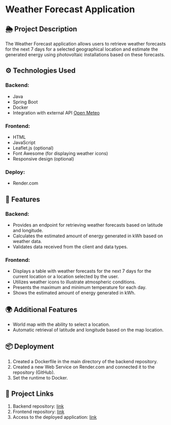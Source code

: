 # Weather Forecast Application

## 🌦️ Project Description
The Weather Forecast application allows users to retrieve weather forecasts for the next 7 days for a selected geographical location and estimate the generated energy using photovoltaic installations based on these forecasts.

## ⚙️ Technologies Used
### Backend:
- Java
- Spring Boot
- Docker
- Integration with external API [Open Meteo](https://open-meteo.com/en/docs)

### Frontend:
- HTML
- JavaScript
- Leaflet.js (optional)
- Font Awesome (for displaying weather icons)
- Responsive design (optional)

### Deploy:
- Render.com

## 🚀 Features
### Backend:
- Provides an endpoint for retrieving weather forecasts based on latitude and longitude.
- Calculates the estimated amount of energy generated in kWh based on weather data.
- Validates data received from the client and data types.

### Frontend:
- Displays a table with weather forecasts for the next 7 days for the current location or a location selected by the user.
- Utilizes weather icons to illustrate atmospheric conditions.
- Presents the maximum and minimum temperature for each day.
- Shows the estimated amount of energy generated in kWh.

## 🌍 Additional Features
- World map with the ability to select a location.
- Automatic retrieval of latitude and longitude based on the map location.

## 📦 Deployment
1. Created a Dockerfile in the main directory of the backend repository.
2. Created a new Web Service on Render.com and connected it to the repository (GitHub).
3. Set the runtime to Docker.

## 🔗 Project Links
1. Backend repository: [link](https://github.com/StrADaMi/weather-backend)
2. Frontend repository: [link](https://github.com/StrADaMi/weather-frontend)
3. Access to the deployed application: [link](https://weather-frontend-o4rv.onrender.com/)
